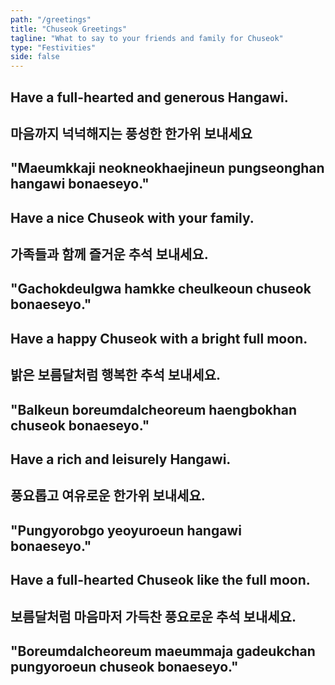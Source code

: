 ```yaml
---
path: "/greetings"
title: "Chuseok Greetings"
tagline: "What to say to your friends and family for Chuseok"
type: "Festivities"
side: false
---
```

<div class="justify-content-center">

<h2 class="blog-header--greetings0">Have a full-hearted and generous Hangawi.</h2>
<h2 class="blog-header--greetings3">마음까지 넉넉해지는 풍성한 한가위 보내세요</h2>
<h2 class="blog-header--greetings2">"Maeumkkaji neokneokhaejineun pungseonghan hangawi bonaeseyo."</h2>

<h2 class="blog-header--greetings1">Have a nice Chuseok with your family.</h2>
<h2 class="blog-header--greetings3">가족들과 함께 즐거운 추석 보내세요.</h2>
<h2 class="blog-header--greetings2">"Gachokdeulgwa hamkke cheulkeoun chuseok bonaeseyo."</h2>

<h2 class="blog-header--greetings1">Have a happy Chuseok with a bright full moon.</h2>
<h2 class="blog-header--greetings3">밝은 보름달처럼 행복한 추석 보내세요.</h2>
<h2 class="blog-header--greetings2">"Balkeun boreumdalcheoreum haengbokhan chuseok bonaeseyo."</h2>

<h2 class="blog-header--greetings1">Have a rich and leisurely Hangawi.</h2>
<h2 class="blog-header--greetings3">풍요롭고 여유로운 한가위 보내세요.</h2>
<h2 class="blog-header--greetings2">"Pungyorobgo yeoyuroeun hangawi bonaeseyo."</h2>

<h2 class="blog-header--greetings1">Have a full-hearted Chuseok like the full moon.</h2>
<h2 class="blog-header--greetings3">보름달처럼 마음마저 가득찬 풍요로운 추석 보내세요.</h2>
<h2 class="blog-header--greetings2">"Boreumdalcheoreum maeummaja gadeukchan pungyoroeun chuseok bonaeseyo."</h2>

</div>
